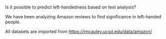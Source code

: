 Is it possible to predict left-handedness based on text analysis? 

We have been analyzing Amazon reviews to find significance in left-handed people.

All datasets are imported from https://jmcauley.ucsd.edu/data/amazon/
